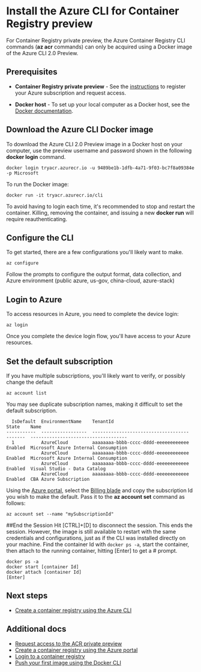 <properties
   pageTitle="Install the az acr commands | Microsoft Azure"
   description="Install the Azure CLI 2.0 Preview for Azure Container Registry private preview"
   services="container-registry"
   documentationCenter=""
   authors="stevelas"
   manager="balans"
   editor="dlepow"
   tags=""
   keywords=""/>

<tags
   ms.service="container-registry"
   ms.devlang="na"
   ms.topic="get-started-article"
   ms.tgt_pltfrm="na"
   ms.workload="na"
   ms.date="10/25/2016"
   ms.author="stevelas"/>

# Install the Azure CLI for Container Registry preview

For Container Registry private preview, the Azure Container Registry CLI commands (**az acr** commands) can only be acquired using a Docker image of the Azure CLI 2.0 Preview.  


## Prerequisites


* **Container Registry private preview** - See the [instructions](container-registry-get-access.md) to register your Azure subscription and request access.

* **Docker host** - To set up your local computer as a Docker host, see the [Docker documentation](https://docs.docker.com/engine/installation/).

## Download the Azure CLI Docker image

To download the Azure CLI 2.0 Preview image in a Docker host on your computer, use the preview username and password shown in the following **docker login** command. 

```
docker login tryacr.azurecr.io -u 9489be1b-1dfb-4a71-9f03-bc7f8a09384e -p Microsoft
```

To run the Docker image:
```
docker run -it tryacr.azurecr.io/cli
```

To avoid having to login each time, it's recommended to stop and restart the container. Killing, removing the container, and issuing a new **docker run** will require reauthenticating.

## Configure the  CLI
To get started, there are a few configurations you'll likely want to make.

```
az configure
```
   
Follow the prompts to configure the output format, data collection, and Azure environment (public azure, us-gov, china-cloud, azure-stack)

## Login to Azure
To access resources in Azure, you need to complete the device login:

```
az login
```

Once you complete the device login flow, you'll have access to your Azure resources.


## Set the default subscription
If you have multiple subscriptions, you'll likely want to verify, or possibly change the default

```
az account list
```



You may see duplicate subscription names, making it difficult to set the default subscription.

   
```
  IsDefault  EnvironmentName    TenantId                              State    Name
-----------  -----------------  ------------------------------------  -------  ------------------------------------
  1          AzureCloud         aaaaaaaa-bbbb-cccc-dddd-eeeeeeeeeeee  Enabled  Microsoft Azure Internal Consumption
             AzureCloud         aaaaaaaa-bbbb-cccc-dddd-eeeeeeeeeeee  Enabled  Microsoft Azure Internal Consumption
             AzureCloud         aaaaaaaa-bbbb-cccc-dddd-eeeeeeeeeeee  Enabled  Visual Studio - Data Catalog
             AzureCloud         aaaaaaaa-bbbb-cccc-dddd-eeeeeeeeeeee  Enabled  CBA Azure Subscription
```

Using the [Azure portal](https://portal.azure.com), select the [Billing blade](https://ms.portal.azure.com/#blade/Microsoft_Azure_Billing/BillingBlade) and copy the subscription Id you wish to make the default. Pass it to the **az account set** command as follows:

```
az account set --name "mySubscriptionId"

```

##End the Session
Hit [CTRL]+[D] to disconnect the session. This ends the session. However, the image is still available to restart with the same credentials and configurations, just as if the CLI was installed directly on your machine. 
Find the container Id with `docker ps -a`, start the container, then attach to the running container, hitting [Enter] to get a # prompt.

```
docker ps -a
docker start [container Id]
docker attach [container Id]
[Enter]
```

## Next steps

* [Create a container registry using the Azure CLI](./container-registry-get-started-azure-cli.md)

## Additional docs

* [Request access to the ACR private preview](./container-registry-get-access.md)
* [Create a container registry using the Azure portal ](./container-registry-get-started-portal.md)
* [Login to a container registry](container-registry-authentication.md) 
* [Push your first image using the Docker CLI](./container-registry-get-started-docker-cli.md)
